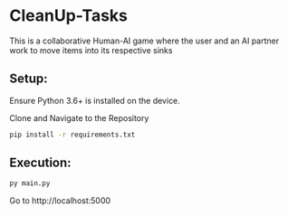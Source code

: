 # CleanUp-Tasks

This is a collaborative Human-AI game where the user and an AI partner work to move items into its respective sinks


## Setup:

Ensure Python 3.6+ is installed on the device. 

Clone and Navigate to the Repository

```bash
pip install -r requirements.txt
```



## Execution: 
```bash 
py main.py
```

Go to http://localhost:5000
